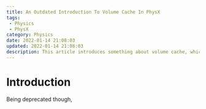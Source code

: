 ```yaml
---
title: An Outdated Introduction To Volume Cache In PhysX
tags: 
 - Physics
 - PhysX
category: Physics
date: 2022-01-14 21:08:03
updated: 2022-01-14 21:08:03
description: This article introduces something about volume cache, which may optimize scene query performance, if correctly used, in PhysX. 
---
```




# Introduction

Being deprecated though, 